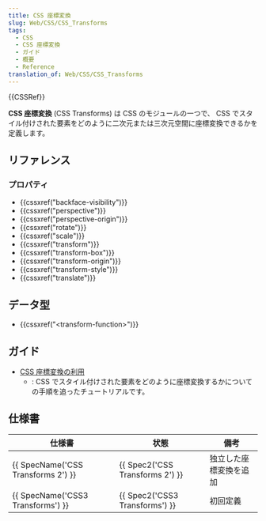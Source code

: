 ```yaml
---
title: CSS 座標変換
slug: Web/CSS/CSS_Transforms
tags:
  - CSS
  - CSS 座標変換
  - ガイド
  - 概要
  - Reference
translation_of: Web/CSS/CSS_Transforms
---
```

{{CSSRef}}

**CSS 座標変換** (CSS Transforms) は CSS のモジュールの一つで、 CSS でスタイル付けされた要素をどのように二次元または三次元空間に座標変換できるかを定義します。

## リファレンス

### プロパティ

- {{cssxref("backface-visibility")}}
- {{cssxref("perspective")}}
- {{cssxref("perspective-origin")}}
- {{cssxref("rotate")}}
- {{cssxref("scale")}}
- {{cssxref("transform")}}
- {{cssxref("transform-box")}}
- {{cssxref("transform-origin")}}
- {{cssxref("transform-style")}}
- {{cssxref("translate")}}

## データ型

- {{cssxref("&lt;transform-function&gt;")}}

## ガイド

- [CSS 座標変換の利用](/ja/docs/Web/CSS/CSS_Transforms/Using_CSS_transforms)
  - : CSS でスタイル付けされた要素をどのように座標変換するかについての手順を追ったチュートリアルです。

## 仕様書

| 仕様書                             | 状態                            | 備考                   |
| ---------------------------------- | ------------------------------- | ---------------------- |
| {{ SpecName('CSS Transforms 2') }} | {{ Spec2('CSS Transforms 2') }} | 独立した座標変換を追加 |
| {{ SpecName('CSS3 Transforms') }}  | {{ Spec2('CSS3 Transforms') }}  | 初回定義               |
